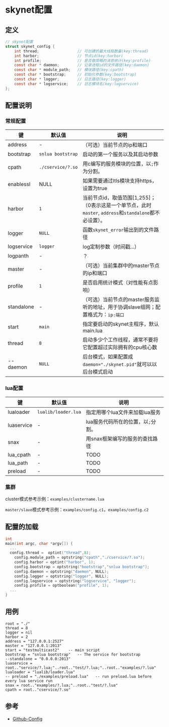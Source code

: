 # skynet配置



## 定义

```c
// skynet配置
struct skynet_config {
	int thread;					// 可创建的最大线程数量(key:thread)
	int harbor;					// 节点id(key:harbor)
	int profile;				// 是否做简略的消息统计(key:profile)
	const char * daemon;		// 记录进程id的文件路径(key:daemon)
	const char * module_path;	// 模块路径(key:cpath)
	const char * bootstrap;		// 初始化参数(key:bootstrap)
	const char * logger;		// 日志路径(key:logger)
	const char * logservice;	// 日志模块名(key:logservice)
};
```



## 配置说明

### 常规配置

| 键         | 默认值            | 说明                                                         |
| ---------- | ----------------- | ------------------------------------------------------------ |
| address    | -                 | （可选）当前节点的ip和端口                                   |
| bootstrap  | `snlua bootstrap` | 启动的第一个服务以及其启动参数                               |
| cpath      | `./cservice/?.so` | 用c编写的服务模块的位置，以`;`作为分割。                     |
| enablessl  | NULL              | 如果需要通过ltls模块支持https，设置为true                    |
| harbor     | `1`               | 当前节点id，取值范围[1,255]；（0表示这是一个单节点，此时`master`, `address`和`standalone`都不必设置）。 |
| logger     | `NULL`            | 函数`skynet_error`输出到的文件路径                           |
| logservice | `logger`          | log定制参数（时间戳...）                                     |
| logpanth   | -                 | ？                                                           |
| master     | -                 | （可选）当前集群中的master节点的ip和端口                     |
| profile    | `1`               | 是否启用统计模式（对性能有点影响）                           |
| standalone | -                 | （可选）当前节点的master服务监听的地址，用于协调slave组网；配置格式为：`ip:端口` |
| start      | `main`            | 指定要启动的skynet主程序，默认main.lua                       |
| thread     | `8`               | 启动多少个工作线程，通常不要将它配置超过实际拥有的cpu核心数  |
| -- daemon  | `NULL`            | 后台模式，如果配置成`daemon="./skynet.pid"`就可以以后台模式启动 |

### lua配置

| 键         | 默认值              | 说明                               |
| ---------- | ------------------- | ---------------------------------- |
| lualoader  | `lualib/loader.lua` | 指定用哪个lua文件来加载lua服务     |
| luaservice | -                   | lua服务代码所在的位置，以`;`分割。 |
| snax       | -                   | 用snax框架编写的服务的查找路径     |
| lua_cpath  | -                   | TODO                               |
| lua_path   | -                   | TODO                               |
| preload    | -                   | TODO                               |

### 集群

cluster模式参考示例：`examples/clustername.lua`

`master/slave`模式参考示例：`examples/config.c1`，`examples/config.c2`



## 配置的加载

```c
int
main(int argc, char *argv[]) {
  ...
  config.thread =  optint("thread",8);
	config.module_path = optstring("cpath","./cservice/?.so");
	config.harbor = optint("harbor", 1);
	config.bootstrap = optstring("bootstrap","snlua bootstrap");
	config.daemon = optstring("daemon", NULL);
	config.logger = optstring("logger", NULL);
	config.logservice = optstring("logservice", "logger");
	config.profile = optboolean("profile", 1);
  ...
}
```



## 用例

```
root = "./"
thread = 8
logger = nil
harbor = 2
address = "127.0.0.1:2527"
master = "127.0.0.1:2013"
start = "testmulticast2"	-- main script
bootstrap = "snlua bootstrap"	-- The service for bootstrap
--standalone = "0.0.0.0:2013"
luaservice = root.."service/?.lua;"..root.."test/?.lua;"..root.."examples/?.lua"
lualoader = "lualib/loader.lua"
-- preload = "./examples/preload.lua"	-- run preload.lua before every lua service run
snax = root.."examples/?.lua;"..root.."test/?.lua"
cpath = root.."cservice/?.so"
```



## 参考

- [Github-Config](https://github.com/cloudwu/skynet/wiki/Config)

